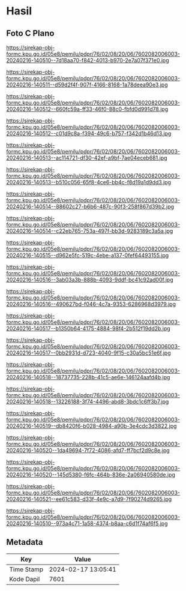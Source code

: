 # Hasil

## Foto C Plano

https://sirekap-obj-formc.kpu.go.id/05e8/pemilu/pdpr/76/02/08/20/06/7602082006003-20240216-140510--7d18aa70-f842-4013-b970-2e7a07f371e0.jpg

https://sirekap-obj-formc.kpu.go.id/05e8/pemilu/pdpr/76/02/08/20/06/7602082006003-20240216-140511--d59d2f4f-907f-4166-8168-1a78deea90e3.jpg

https://sirekap-obj-formc.kpu.go.id/05e8/pemilu/pdpr/76/02/08/20/06/7602082006003-20240216-140512--660fc59a-ff33-46f0-88c0-fbfd0d991d78.jpg

https://sirekap-obj-formc.kpu.go.id/05e8/pemilu/pdpr/76/02/08/20/06/7602082006003-20240216-140512--c01d9c8a-f394-49c6-b757-f342d1b46d13.jpg

https://sirekap-obj-formc.kpu.go.id/05e8/pemilu/pdpr/76/02/08/20/06/7602082006003-20240216-140513--ac114721-df30-42ef-a9bf-7ae04eceb681.jpg

https://sirekap-obj-formc.kpu.go.id/05e8/pemilu/pdpr/76/02/08/20/06/7602082006003-20240216-140513--b510c056-65f8-4ce6-bb4c-f8d19a1d9dd3.jpg

https://sirekap-obj-formc.kpu.go.id/05e8/pemilu/pdpr/76/02/08/20/06/7602082006003-20240216-140514--88602c27-b6b6-487c-90f3-258f867d39b2.jpg

https://sirekap-obj-formc.kpu.go.id/05e8/pemilu/pdpr/76/02/08/20/06/7602082006003-20240216-140514--c22eb765-753a-497f-bb3d-9283189c3a5a.jpg

https://sirekap-obj-formc.kpu.go.id/05e8/pemilu/pdpr/76/02/08/20/06/7602082006003-20240216-140515--d962e5fc-519c-4ebe-a137-0fef64493155.jpg

https://sirekap-obj-formc.kpu.go.id/05e8/pemilu/pdpr/76/02/08/20/06/7602082006003-20240216-140516--3ab03a3b-888b-4093-9ddf-bc41c92ad00f.jpg

https://sirekap-obj-formc.kpu.go.id/05e8/pemilu/pdpr/76/02/08/20/06/7602082006003-20240216-140516--490627bd-f046-4c7a-9353-6286968d3979.jpg

https://sirekap-obj-formc.kpu.go.id/05e8/pemilu/pdpr/76/02/08/20/06/7602082006003-20240216-140517--b1350b64-4175-4884-98f4-2b512f19dd2b.jpg

https://sirekap-obj-formc.kpu.go.id/05e8/pemilu/pdpr/76/02/08/20/06/7602082006003-20240216-140517--0bb2931d-d723-4040-9f15-c30a5bc51e6f.jpg

https://sirekap-obj-formc.kpu.go.id/05e8/pemilu/pdpr/76/02/08/20/06/7602082006003-20240216-140518--18737735-228b-41c5-ae6e-146124aafd4b.jpg

https://sirekap-obj-formc.kpu.go.id/05e8/pemilu/pdpr/76/02/08/20/06/7602082006003-20240216-140518--13226188-3f74-4496-abd8-3bdc1c6ff3b7.jpg

https://sirekap-obj-formc.kpu.go.id/05e8/pemilu/pdpr/76/02/08/20/06/7602082006003-20240216-140519--db8420f6-b028-4984-a90b-3e4cdc3d3822.jpg

https://sirekap-obj-formc.kpu.go.id/05e8/pemilu/pdpr/76/02/08/20/06/7602082006003-20240216-140520--1da49694-7f72-4086-afd7-ff7bcf2d9c8e.jpg

https://sirekap-obj-formc.kpu.go.id/05e8/pemilu/pdpr/76/02/08/20/06/7602082006003-20240216-140520--145d5380-f6fc-464b-836e-2a06940580de.jpg

https://sirekap-obj-formc.kpu.go.id/05e8/pemilu/pdpr/76/02/08/20/06/7602082006003-20240216-140521--ee61c583-d33f-4e9c-a7d9-7f90274d9265.jpg

https://sirekap-obj-formc.kpu.go.id/05e8/pemilu/pdpr/76/02/08/20/06/7602082006003-20240216-140510--973a4c71-1a58-4374-b8aa-c6d1f74af6f5.jpg


## Metadata

| Key        | Value               |
| ---------- | ------------------- |
| Time Stamp | 2024-02-17 13:05:41 |
| Kode Dapil | 7601                |



